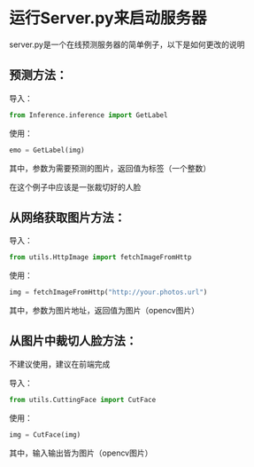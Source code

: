 # 运行Server.py来启动服务器

server.py是一个在线预测服务器的简单例子，以下是如何更改的说明



## 预测方法：

导入：

```python
from Inference.inference import GetLabel
```

使用：
```python
emo = GetLabel(img)
```
其中，参数为需要预测的图片，返回值为标签（一个整数）

在这个例子中应该是一张裁切好的人脸

## 从网络获取图片方法：

导入：

```python
from utils.HttpImage import fetchImageFromHttp
```

使用：
```python
img = fetchImageFromHttp("http://your.photos.url")
```
其中，参数为图片地址，返回值为图片（opencv图片）

## 从图片中裁切人脸方法：

不建议使用，建议在前端完成

导入：

```python
from utils.CuttingFace import CutFace
```

使用：
```python
img = CutFace(img)
```
其中，输入输出皆为图片（opencv图片）